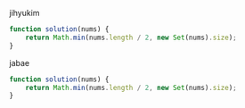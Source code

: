 jihyukim
```js
function solution(nums) {
    return Math.min(nums.length / 2, new Set(nums).size);
}
```
jabae
```js
function solution(nums) {
    return Math.min(nums.length / 2, new Set(nums).size);
}
```
